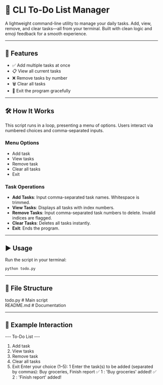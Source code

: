 # 📝 CLI To-Do List Manager

A lightweight command-line utility to manage your daily tasks. Add, view, remove, and clear tasks—all from your terminal. Built with clean logic and emoji feedback for a smooth experience.

---

## 🚀 Features

- ✅ Add multiple tasks at once
- 📋 View all current tasks
- ❌ Remove tasks by number
- 🗑️ Clear all tasks
- 👋 Exit the program gracefully

---

## 🛠️ How It Works

This script runs in a loop, presenting a menu of options. Users interact via numbered choices and comma-separated inputs.

### Menu Options
- Add task
- View tasks
- Remove task
- Clear all tasks
- Exit


### Task Operations

- **Add Tasks**: Input comma-separated task names. Whitespace is trimmed.
- **View Tasks**: Displays all tasks with index numbers.
- **Remove Tasks**: Input comma-separated task numbers to delete. Invalid indices are flagged.
- **Clear Tasks**: Deletes all tasks instantly.
- **Exit**: Ends the program.

---

## ▶️ Usage

Run the script in your terminal:

```bash
python todo.py
```
---
## 📁 File Structure

todo.py       # Main script  
README.md     # Documentation

---

## 📌 Example Interaction

--- To-Do List ---
1. Add task
2. View tasks
3. Remove task
4. Clear all tasks
5. Exit
Enter your choice (1–5): 1
Enter the task(s) to be added (separated by commas):
Buy groceries, Finish report
✅ 1 : 'Buy groceries' added!
✅ 2 : 'Finish report' added!